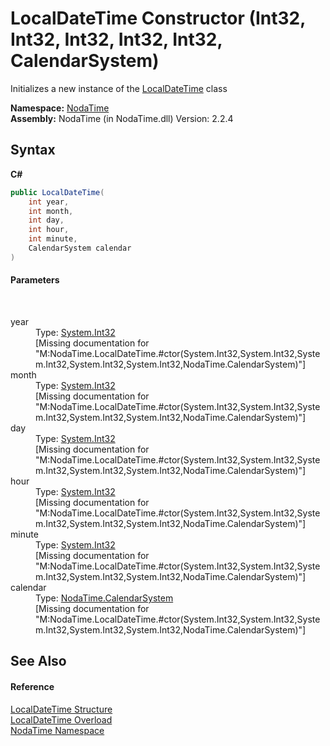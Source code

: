 # LocalDateTime Constructor (Int32, Int32, Int32, Int32, Int32, CalendarSystem)
 

Initializes a new instance of the <a href="T_NodaTime_LocalDateTime">LocalDateTime</a> class

**Namespace:**&nbsp;<a href="N_NodaTime">NodaTime</a><br />**Assembly:**&nbsp;NodaTime (in NodaTime.dll) Version: 2.2.4

## Syntax

**C#**<br />
``` C#
public LocalDateTime(
	int year,
	int month,
	int day,
	int hour,
	int minute,
	CalendarSystem calendar
)
```


#### Parameters
&nbsp;<dl><dt>year</dt><dd>Type: <a href="http://msdn2.microsoft.com/en-us/library/td2s409d" target="_blank">System.Int32</a><br />\[Missing <param name="year"/> documentation for "M:NodaTime.LocalDateTime.#ctor(System.Int32,System.Int32,System.Int32,System.Int32,System.Int32,NodaTime.CalendarSystem)"\]</dd><dt>month</dt><dd>Type: <a href="http://msdn2.microsoft.com/en-us/library/td2s409d" target="_blank">System.Int32</a><br />\[Missing <param name="month"/> documentation for "M:NodaTime.LocalDateTime.#ctor(System.Int32,System.Int32,System.Int32,System.Int32,System.Int32,NodaTime.CalendarSystem)"\]</dd><dt>day</dt><dd>Type: <a href="http://msdn2.microsoft.com/en-us/library/td2s409d" target="_blank">System.Int32</a><br />\[Missing <param name="day"/> documentation for "M:NodaTime.LocalDateTime.#ctor(System.Int32,System.Int32,System.Int32,System.Int32,System.Int32,NodaTime.CalendarSystem)"\]</dd><dt>hour</dt><dd>Type: <a href="http://msdn2.microsoft.com/en-us/library/td2s409d" target="_blank">System.Int32</a><br />\[Missing <param name="hour"/> documentation for "M:NodaTime.LocalDateTime.#ctor(System.Int32,System.Int32,System.Int32,System.Int32,System.Int32,NodaTime.CalendarSystem)"\]</dd><dt>minute</dt><dd>Type: <a href="http://msdn2.microsoft.com/en-us/library/td2s409d" target="_blank">System.Int32</a><br />\[Missing <param name="minute"/> documentation for "M:NodaTime.LocalDateTime.#ctor(System.Int32,System.Int32,System.Int32,System.Int32,System.Int32,NodaTime.CalendarSystem)"\]</dd><dt>calendar</dt><dd>Type: <a href="T_NodaTime_CalendarSystem">NodaTime.CalendarSystem</a><br />\[Missing <param name="calendar"/> documentation for "M:NodaTime.LocalDateTime.#ctor(System.Int32,System.Int32,System.Int32,System.Int32,System.Int32,NodaTime.CalendarSystem)"\]</dd></dl>

## See Also


#### Reference
<a href="T_NodaTime_LocalDateTime">LocalDateTime Structure</a><br /><a href="Overload_NodaTime_LocalDateTime__ctor">LocalDateTime Overload</a><br /><a href="N_NodaTime">NodaTime Namespace</a><br />